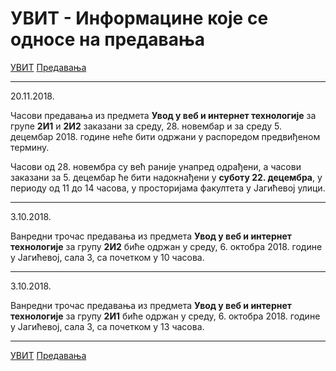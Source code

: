 # УВИТ - Информацине које се односе на предавања

[УВИТ](../../README.md) [Предавања](../README.md)

---

20.11.2018.

Часови предавања из предмета **Увод у веб и интернет технологије** за групе **2И1** и **2И2** заказани за среду, 28. новембар и за среду 5. децембар 2018. године неће бити одржани у распоредом предвиђеном термину. 

Часови од 28. новембра су већ раније унапред одрађени, а часови заказани за 5. децембар ће бити надокнађени у **суботу 22. децембра**, у периоду од 11 до 14 часова, у просторијама факултета у Јагићевој улици.

---

3.10.2018.

Ванредни трочас предавања из предмета **Увод у веб и интернет технологије** за групу **2И2** биће одржан у среду, 6. октобра  2018. године у Јагићевој, сала 3, са почетком у 10 часова.

---

3.10.2018.

Ванредни трочас предавања из предмета **Увод у веб и интернет технологије** за групу **2И1** биће одржан у среду, 6. октобра  2018. године у Јагићевој, сала 3, са почетком у 13 часова.

---

[УВИТ](../../README.md) [Предавања](../README.md) 
